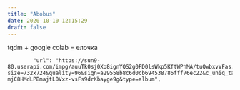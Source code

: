 ```yaml
---
title: "Abobus"
date: 2020-10-10 12:15:29
draft: false
---
```


tqdm + google colab = елочка

            "url": "https://sun9-80.userapi.com/impg/auuTk0sj0Xo8ignYQS2g0FD0lsWkp5KftWPhMA/tuQwbxvVFas.jpg?size=732x724&quality=96&sign=a29558b8c6d0cb694538786fff76ec22&c_uniq_tag=1NQvlQe-mjC8HMdLPBmajtL0Vxz-vsFs9drKbayge9g&type=album",
